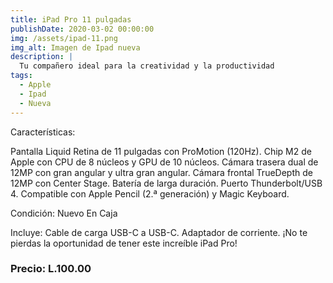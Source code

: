 ```yaml
---
title: iPad Pro 11 pulgadas 
publishDate: 2020-03-02 00:00:00
img: /assets/ipad-11.png
img_alt: Imagen de Ipad nueva
description: |
  Tu compañero ideal para la creatividad y la productividad
tags:
  - Apple
  - Ipad
  - Nueva
---
```


Características:

Pantalla Liquid Retina de 11 pulgadas con ProMotion (120Hz).
Chip M2 de Apple con CPU de 8 núcleos y GPU de 10 núcleos.
Cámara trasera dual de 12MP con gran angular y ultra gran angular.
Cámara frontal TrueDepth de 12MP con Center Stage.
Batería de larga duración.
Puerto Thunderbolt/USB 4.
Compatible con Apple Pencil (2.ª generación) y Magic Keyboard.

Condición:
Nuevo En Caja

Incluye:
Cable de carga USB-C a USB-C.
Adaptador de corriente.
¡No te pierdas la oportunidad de tener este increíble iPad Pro!

### Precio: L.100.00